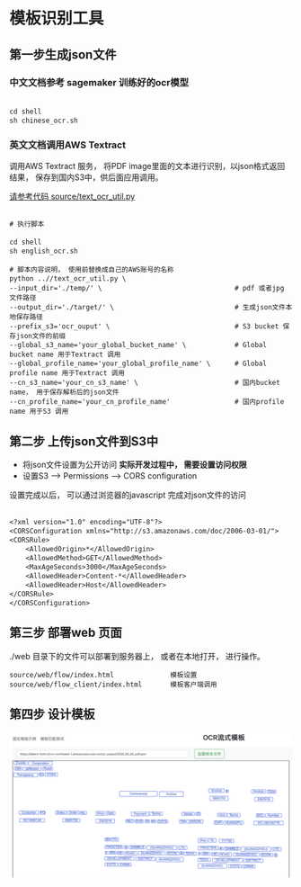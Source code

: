 # 模板识别工具



## 第一步生成json文件

### 中文文档参考 sagemaker 训练好的ocr模型
```shell script

cd shell
sh chinese_ocr.sh

```



### 英文文档调用AWS  Textract

调用AWS Textract 服务， 将PDF image里面的文本进行识别，以json格式返回结果，
保存到国内S3中，供后面应用调用。 

[请参考代码 source/text_ocr_util.py ](source/text_ocr_util.py)
 
```shell 

# 执行脚本

cd shell
sh english_ocr.sh

# 脚本内容说明， 使用前替换成自己的AWS账号的名称
python ..//text_ocr_util.py \
--input_dir='./temp/' \                                 # pdf 或者jpg 文件路径
--output_dir='./target/' \                              # 生成json文件本地保存路径
--prefix_s3='ocr_ouput' \                               # S3 bucket 保存json文件的前缀
--global_s3_name='your_global_bucket_name' \            # Global bucket name 用于Textract 调用
--global_profile_name='your_global_profile_name' \      # Global profile name 用于Textract 调用
--cn_s3_name='your_cn_s3_name' \                        # 国内bucket name， 用于保存解析后的json文件
--cn_profile_name='your_cn_profile_name'                # 国内profile name 用于S3 调用 

```

##  第二步  上传json文件到S3中

* 将json文件设置为公开访问  **实际开发过程中， 需要设置访问权限**
* 设置S3 --> Permissions   -->  CORS configuration


设置完成以后， 可以通过浏览器的javascript 完成对json文件的访问 
```

<?xml version="1.0" encoding="UTF-8"?>
<CORSConfiguration xmlns="http://s3.amazonaws.com/doc/2006-03-01/">
<CORSRule>
    <AllowedOrigin>*</AllowedOrigin>
    <AllowedMethod>GET</AllowedMethod>
    <MaxAgeSeconds>3000</MaxAgeSeconds>
    <AllowedHeader>Content-*</AllowedHeader>
    <AllowedHeader>Host</AllowedHeader>
</CORSRule>
</CORSConfiguration>

```


##  第三步 部署web 页面

./web 目录下的文件可以部署到服务器上， 或者在本地打开， 进行操作。 

```
source/web/flow/index.html              模板设置
source/web/flow_client/index.html       模板客户端调用
```

## 第四步  设计模板

![image](../images/004.jpg)